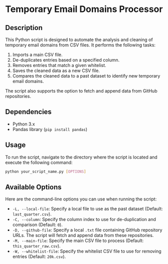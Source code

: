 # Temporary Email Domains Processor

## Description

This Python script is designed to automate the analysis and cleaning of temporary email domains from CSV files. It performs the following tasks:

1. Imports a main CSV file.
2. De-duplicates entries based on a specified column.
3. Removes entries that match a given whitelist.
4. Saves the cleaned data as a new CSV file.
5. Compares the cleaned data to a past dataset to identify new temporary email domains.

The script also supports the option to fetch and append data from GitHub repositories.

## Dependencies

- Python 3.x
- Pandas library (`pip install pandas`)

## Usage

To run the script, navigate to the directory where the script is located and execute the following command:

```bash
python your_script_name.py [OPTIONS]
```
## Available Options

Here are the command-line options you can use when running the script:

- `-L, --local-file`: Specify a local file to use as the past dataset (Default: `last_quarter.csv`).
- `-C, --column`: Specify the column index to use for de-duplication and comparison (Default: `0`).
- `-D, --github-file`: Specify a local `.txt` file containing GitHub repository URLs. The script will fetch and append data from these repositories.
- `-M, --main-file`: Specify the main CSV file to process (Default: `this_quarter_raw.csv`).
- `-W, --whitelist-file`: Specify the whitelist CSV file to use for removing entries (Default: `20k.csv`).
